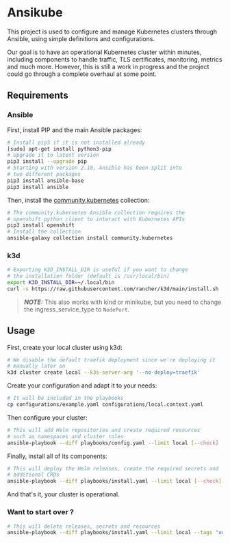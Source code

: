 # Ansikube

This project is used to configure and manage Kubernetes clusters through Ansible, using simple definitions and configurations.

Our goal is to have an operational Kubernetes cluster within minutes, including components to handle traffic, TLS certificates, monitoring, metrics and much more. However, this is still a work in progress and the project could go through a complete overhaul at some point.

## Requirements

### Ansible

First, install PIP and the main Ansible packages:
```sh
# Install pip3 if it is not installed already
[sudo] apt-get install python3-pip
# Upgrade it to latest version
pip3 install --upgrade pip
# Starting with version 2.10, Ansible has been split into
# two different packages
pip3 install ansible-base
pip3 install ansible
```

Then, install the [community.kubernetes](https://github.com/ansible-collections/community.kubernetes/) collection:
```sh
# The community.kubernetes Ansible collection requires the
# openshift python client to interact with Kubernetes APIs
pip3 install openshift
# Install the collection
ansible-galaxy collection install community.kubernetes
```

### k3d

```sh
# Exporting K3D_INSTALL_DIR is useful if you want to change
# the installation folder (default is /usr/local/bin)
export K3D_INSTALL_DIR=~/.local/bin
curl -s https://raw.githubusercontent.com/rancher/k3d/main/install.sh | bash
```
> **_NOTE:_**
> This also works with kind or minikube, but you need to change the ingress_service_type to `NodePort`.

## Usage

First, create your local cluster using k3d:
```sh
# We disable the default traefik deployment since we're deploying it
# manually later on
k3d cluster create local --k3s-server-arg '--no-deploy=traefik'
```

Create your configuration and adapt it to your needs:
```sh
# It will be included in the playbooks
cp configurations/example.yaml configurations/local.context.yaml
```

Then configure your cluster:
```sh
# This will add Helm repositories and create required resources
# such as namespaces and cluster roles
ansible-playbook --diff playbooks/config.yaml --limit local [--check]
```

Finally, install all of its components:
```sh
# This will deploy the Helm releases, create the required secrets and
# additional CRDs
ansible-playbook --diff playbooks/install.yaml --limit local [--check]
```

And that's it, your cluster is operational.

### Want to start over ?

```sh
# This will delete releases, secrets and resources
ansible-playbook --diff playbooks/install.yaml --limit local --tags "uninstall" [--check]
```
